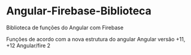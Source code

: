 # Angular-Firebase-Biblioteca
Biblioteca de funções do Angular com Firebase

Funções de acordo com a nova estrutura do angular
Angular versão +11, +12 
Angular/fire 2